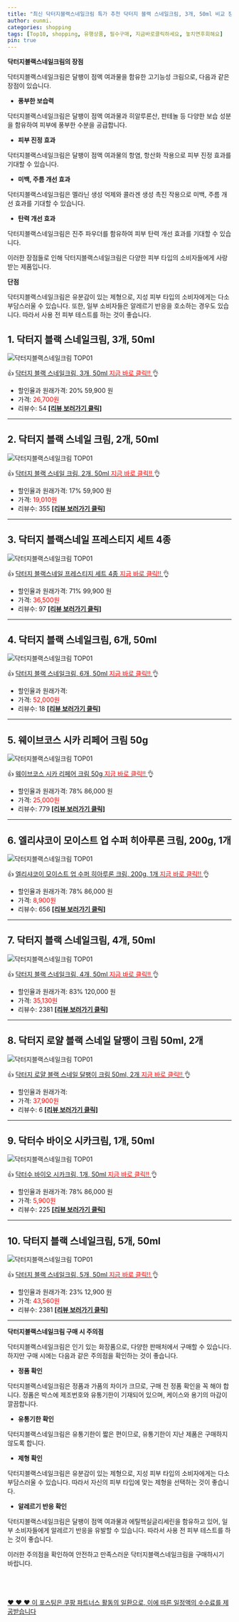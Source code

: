 ```yaml
---
title: "최신 닥터지블랙스네일크림 특가 추천 닥터지 블랙 스네일크림, 3개, 50ml 비교 장점"
author: eunmi.
categories: shopping
tags: [Top10, shopping, 유행상품, 필수구매, 지금바로클릭하세요, 놓치면후회해요]
pin: true
---
```

**닥터지블랙스네일크림의 장점**

닥터지블랙스네일크림은 달팽이 점액 여과물을 함유한 고기능성 크림으로, 다음과 같은 장점이 있습니다.

* **풍부한 보습력**

닥터지블랙스네일크림은 달팽이 점액 여과물과 히알루론산, 판테놀 등 다양한 보습 성분을 함유하여 피부에 풍부한 수분을 공급합니다.

* **피부 진정 효과**

닥터지블랙스네일크림은 달팽이 점액 여과물의 항염, 항산화 작용으로 피부 진정 효과를 기대할 수 있습니다.

* **미백, 주름 개선 효과**

닥터지블랙스네일크림은 멜라닌 생성 억제와 콜라겐 생성 촉진 작용으로 미백, 주름 개선 효과를 기대할 수 있습니다.

* **탄력 개선 효과**

닥터지블랙스네일크림은 진주 파우더를 함유하여 피부 탄력 개선 효과를 기대할 수 있습니다.

이러한 장점들로 인해 닥터지블랙스네일크림은 다양한 피부 타입의 소비자들에게 사랑받는 제품입니다.

**단점**

닥터지블랙스네일크림은 유분감이 있는 제형으로, 지성 피부 타입의 소비자에게는 다소 부담스러울 수 있습니다. 또한, 일부 소비자들은 알레르기 반응을 호소하는 경우도 있습니다. 따라서 사용 전 피부 테스트를 하는 것이 좋습니다.

   

## 1. 닥터지 블랙 스네일크림, 3개, 50ml

![닥터지블랙스네일크림 TOP01](https://thumbnail9.coupangcdn.com/thumbnails/remote/230x230ex/image/retail/images/40fc048a-78fe-4d61-85b1-cc48d878ba0f6545159969151950245.png)


👍 [닥터지 블랙 스네일크림, 3개, 50ml <font color=red> 지금 바로 클릭!! </font> ](https://link.coupang.com/re/AFFSDP?lptag=AF3617701&subid=GithubCoopas&pageKey=7112172506&traceid=V0-153&itemId=19503737130&vendorItemId=86285370362) 👌 


- 할인율과 원래가격: 20%  59,900   원
- 가격: <span style='color:red'>26,700원</span>
- 리뷰수: 54  [**[리뷰 보러가기 클릭]**](https://link.coupang.com/re/AFFSDP?lptag=AF3617701&subid=GithubCoopas&pageKey=7112172506&traceid=V0-153&itemId=19503737130&vendorItemId=86285370362)

---


   

## 2. 닥터지 블랙 스네일 크림, 2개, 50ml

![닥터지블랙스네일크림 TOP01](https://thumbnail6.coupangcdn.com/thumbnails/remote/230x230ex/image/retail/images/d0314271-7150-4d5b-b831-602a9f1ae4f38963328785700177971.png)


👍 [닥터지 블랙 스네일 크림, 2개, 50ml <font color=red> 지금 바로 클릭!! </font> ](https://link.coupang.com/re/AFFSDP?lptag=AF3617701&subid=GithubCoopas&pageKey=7112172506&traceid=V0-153&itemId=17782673246&vendorItemId=86285370248) 👌 


- 할인율과 원래가격: 17%  59,900   원
- 가격: <span style='color:red'>19,010원</span>
- 리뷰수: 355  [**[리뷰 보러가기 클릭]**](https://link.coupang.com/re/AFFSDP?lptag=AF3617701&subid=GithubCoopas&pageKey=7112172506&traceid=V0-153&itemId=17782673246&vendorItemId=86285370248)

---


   

## 3. 닥터지 블랙스네일 프레스티지 세트 4종

![닥터지블랙스네일크림 TOP01](https://thumbnail10.coupangcdn.com/thumbnails/remote/230x230ex/image/vendor_inventory/8df2/cdfeec30ee899db271a182c593f7898fcd9a6de93e7726a53290b18efaf3.jpeg)


👍 [닥터지 블랙스네일 프레스티지 세트 4종 <font color=red> 지금 바로 클릭!! </font> ](https://link.coupang.com/re/AFFSDP?lptag=AF3617701&subid=GithubCoopas&pageKey=7677488087&traceid=V0-153&itemId=20497523988&vendorItemId=87575892640) 👌 


- 할인율과 원래가격: 71%  99,900   원
- 가격: <span style='color:red'>36,500원</span>
- 리뷰수: 97  [**[리뷰 보러가기 클릭]**](https://link.coupang.com/re/AFFSDP?lptag=AF3617701&subid=GithubCoopas&pageKey=7677488087&traceid=V0-153&itemId=20497523988&vendorItemId=87575892640)

---


   

## 4. 닥터지 블랙 스네일크림, 6개, 50ml

![닥터지블랙스네일크림 TOP01](https://thumbnail9.coupangcdn.com/thumbnails/remote/230x230ex/image/retail/images/6ffeef56-340f-4da3-97d6-e0196742f24a2815399788146053892.png)


👍 [닥터지 블랙 스네일크림, 6개, 50ml <font color=red> 지금 바로 클릭!! </font> ](https://link.coupang.com/re/AFFSDP?lptag=AF3617701&subid=GithubCoopas&pageKey=7112172506&traceid=V0-153&itemId=9635719268&vendorItemId=86285370524) 👌 


- 할인율과 원래가격: 
- 가격: <span style='color:red'>52,000원</span>
- 리뷰수: 18  [**[리뷰 보러가기 클릭]**](https://link.coupang.com/re/AFFSDP?lptag=AF3617701&subid=GithubCoopas&pageKey=7112172506&traceid=V0-153&itemId=9635719268&vendorItemId=86285370524)

---


   

## 5. 웨이브코스 시카 리페어 크림 50g

![닥터지블랙스네일크림 TOP01](https://thumbnail6.coupangcdn.com/thumbnails/remote/230x230ex/image/vendor_inventory/5e37/69757eb1d7a7ecc51b5fa3c05c03cfc8af7a69367fee13ac9147323ebc39.jpg)


👍 [웨이브코스 시카 리페어 크림 50g <font color=red> 지금 바로 클릭!! </font> ](https://link.coupang.com/re/AFFSDP?lptag=AF3617701&subid=GithubCoopas&pageKey=7141836388&traceid=V0-153&itemId=17933300222&vendorItemId=85094382106) 👌 


- 할인율과 원래가격: 78%  86,000   원
- 가격: <span style='color:red'>25,000원</span>
- 리뷰수: 779  [**[리뷰 보러가기 클릭]**](https://link.coupang.com/re/AFFSDP?lptag=AF3617701&subid=GithubCoopas&pageKey=7141836388&traceid=V0-153&itemId=17933300222&vendorItemId=85094382106)

---


   

## 6. 엘리샤코이 모이스트 업 수퍼 히아루론 크림, 200g, 1개

![닥터지블랙스네일크림 TOP01](https://thumbnail8.coupangcdn.com/thumbnails/remote/230x230ex/image/vendor_inventory/b516/1e36894d1ae1ccfc9091fd71dfd5c51d2cec342f2e56ecd8bf004d1a04de.jpg)


👍 [엘리샤코이 모이스트 업 수퍼 히아루론 크림, 200g, 1개 <font color=red> 지금 바로 클릭!! </font> ](https://link.coupang.com/re/AFFSDP?lptag=AF3617701&subid=GithubCoopas&pageKey=6592814434&traceid=V0-153&itemId=14883906767&vendorItemId=82122782515) 👌 


- 할인율과 원래가격: 78%  86,000   원
- 가격: <span style='color:red'>8,900원</span>
- 리뷰수: 656  [**[리뷰 보러가기 클릭]**](https://link.coupang.com/re/AFFSDP?lptag=AF3617701&subid=GithubCoopas&pageKey=6592814434&traceid=V0-153&itemId=14883906767&vendorItemId=82122782515)

---


   

## 7. 닥터지 블랙 스네일크림, 4개, 50ml

![닥터지블랙스네일크림 TOP01](https://thumbnail10.coupangcdn.com/thumbnails/remote/230x230ex/image/retail/images/8f0d4cb9-7fba-45b8-8bbb-5022a13796ce4628401607876960725.png)


👍 [닥터지 블랙 스네일크림, 4개, 50ml <font color=red> 지금 바로 클릭!! </font> ](https://link.coupang.com/re/AFFSDP?lptag=AF3617701&subid=GithubCoopas&pageKey=7112172506&traceid=V0-153&itemId=16416508895&vendorItemId=86285370377) 👌 


- 할인율과 원래가격: 83%  120,000   원
- 가격: <span style='color:red'>35,130원</span>
- 리뷰수: 2381  [**[리뷰 보러가기 클릭]**](https://link.coupang.com/re/AFFSDP?lptag=AF3617701&subid=GithubCoopas&pageKey=7112172506&traceid=V0-153&itemId=16416508895&vendorItemId=86285370377)

---


   

## 8. 닥터지 로얄 블랙 스네일 달팽이 크림 50ml, 2개

![닥터지블랙스네일크림 TOP01](https://thumbnail10.coupangcdn.com/thumbnails/remote/230x230ex/image/vendor_inventory/1146/5b773e94a11d5fe8656a7bcca12a614539a502ee06ce927b7e8241c97529.jpg)


👍 [닥터지 로얄 블랙 스네일 달팽이 크림 50ml, 2개 <font color=red> 지금 바로 클릭!! </font> ](https://link.coupang.com/re/AFFSDP?lptag=AF3617701&subid=GithubCoopas&pageKey=6838197446&traceid=V0-153&itemId=18046970798&vendorItemId=72806453223) 👌 


- 할인율과 원래가격: 
- 가격: <span style='color:red'>37,900원</span>
- 리뷰수: 6  [**[리뷰 보러가기 클릭]**](https://link.coupang.com/re/AFFSDP?lptag=AF3617701&subid=GithubCoopas&pageKey=6838197446&traceid=V0-153&itemId=18046970798&vendorItemId=72806453223)

---


   

## 9. 닥터수 바이오 시카크림, 1개, 50ml

![닥터지블랙스네일크림 TOP01](https://thumbnail8.coupangcdn.com/thumbnails/remote/230x230ex/image/vendor_inventory/7d71/88c505fcf8b13d79e32ce5add387b521636818904e6f237ef9ba9df6cf59.jpg)


👍 [닥터수 바이오 시카크림, 1개, 50ml <font color=red> 지금 바로 클릭!! </font> ](https://link.coupang.com/re/AFFSDP?lptag=AF3617701&subid=GithubCoopas&pageKey=7551758838&traceid=V0-153&itemId=19875517694&vendorItemId=86976151486) 👌 


- 할인율과 원래가격: 78%  86,000   원
- 가격: <span style='color:red'>5,900원</span>
- 리뷰수: 225  [**[리뷰 보러가기 클릭]**](https://link.coupang.com/re/AFFSDP?lptag=AF3617701&subid=GithubCoopas&pageKey=7551758838&traceid=V0-153&itemId=19875517694&vendorItemId=86976151486)

---


   

## 10. 닥터지 블랙 스네일크림, 5개, 50ml

![닥터지블랙스네일크림 TOP01](https://thumbnail10.coupangcdn.com/thumbnails/remote/230x230ex/image/retail/images/7c98c40e-5e35-48b7-a2f7-c2bfcd4241cf716334334120891639.png)


👍 [닥터지 블랙 스네일크림, 5개, 50ml <font color=red> 지금 바로 클릭!! </font> ](https://link.coupang.com/re/AFFSDP?lptag=AF3617701&subid=GithubCoopas&pageKey=7112172506&traceid=V0-153&itemId=19503737132&vendorItemId=86285370514) 👌 


- 할인율과 원래가격: 23%  12,900   원
- 가격: <span style='color:red'>43,560원</span>
- 리뷰수: 2381  [**[리뷰 보러가기 클릭]**](https://link.coupang.com/re/AFFSDP?lptag=AF3617701&subid=GithubCoopas&pageKey=7112172506&traceid=V0-153&itemId=19503737132&vendorItemId=86285370514)

---
**닥터지블랙스네일크림 구매 시 주의점**

닥터지블랙스네일크림은 인기 있는 화장품으로, 다양한 판매처에서 구매할 수 있습니다. 하지만 구매 시에는 다음과 같은 주의점을 확인하는 것이 좋습니다.

* **정품 확인**

닥터지블랙스네일크림은 정품과 가품의 차이가 크므로, 구매 전 정품 확인을 꼭 해야 합니다. 정품은 박스에 제조번호와 유통기한이 기재되어 있으며, 케이스와 용기의 마감이 깔끔합니다.

* **유통기한 확인**

닥터지블랙스네일크림은 유통기한이 짧은 편이므로, 유통기한이 지난 제품은 구매하지 않도록 합니다.

* **제형 확인**

닥터지블랙스네일크림은 유분감이 있는 제형으로, 지성 피부 타입의 소비자에게는 다소 부담스러울 수 있습니다. 따라서 자신의 피부 타입에 맞는 제형을 선택하는 것이 좋습니다.

* **알레르기 반응 확인**

닥터지블랙스네일크림은 달팽이 점액 여과물과 에틸헥실글리세린을 함유하고 있어, 일부 소비자들에게 알레르기 반응을 유발할 수 있습니다. 따라서 사용 전 피부 테스트를 하는 것이 좋습니다.

이러한 주의점을 확인하여 안전하고 만족스러운 닥터지블랙스네일크림을 구매하시기 바랍니다.<br><br><br><br><br> [ ❤ ❤ ❤ 이 포스팅은 쿠팡 파트너스 활동의 일환으로, 이에 따른 일정액의 수수료를 제공받습니다](https://link.coupang.com/a/bcEFyh)